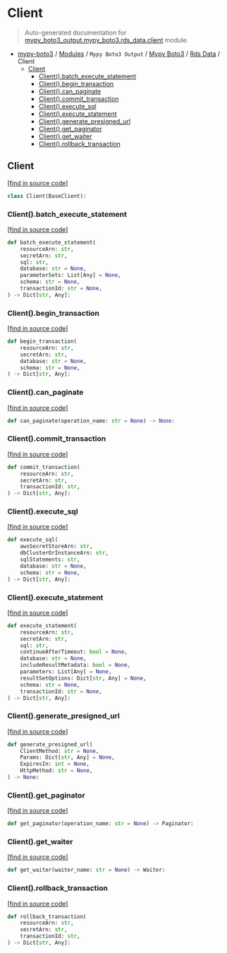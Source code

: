 # Client

> Auto-generated documentation for [mypy_boto3_output.mypy_boto3.rds_data.client](https://github.com/vemel/mypy_boto3/blob/master/mypy_boto3_output/mypy_boto3/rds_data/client.py) module.

- [mypy-boto3](../../../README.md#mypy_boto3) / [Modules](../../../MODULES.md#mypy-boto3-modules) / `Mypy Boto3 Output` / [Mypy Boto3](../index.md#mypy-boto3) / [Rds Data](index.md#rds-data) / Client
    - [Client](#client)
        - [Client().batch_execute_statement](#clientbatch_execute_statement)
        - [Client().begin_transaction](#clientbegin_transaction)
        - [Client().can_paginate](#clientcan_paginate)
        - [Client().commit_transaction](#clientcommit_transaction)
        - [Client().execute_sql](#clientexecute_sql)
        - [Client().execute_statement](#clientexecute_statement)
        - [Client().generate_presigned_url](#clientgenerate_presigned_url)
        - [Client().get_paginator](#clientget_paginator)
        - [Client().get_waiter](#clientget_waiter)
        - [Client().rollback_transaction](#clientrollback_transaction)

## Client

[[find in source code]](https://github.com/vemel/mypy_boto3/blob/master/mypy_boto3_output/mypy_boto3/rds_data/client.py#L12)

```python
class Client(BaseClient):
```

### Client().batch_execute_statement

[[find in source code]](https://github.com/vemel/mypy_boto3/blob/master/mypy_boto3_output/mypy_boto3/rds_data/client.py#L15)

```python
def batch_execute_statement(
    resourceArn: str,
    secretArn: str,
    sql: str,
    database: str = None,
    parameterSets: List[Any] = None,
    schema: str = None,
    transactionId: str = None,
) -> Dict[str, Any]:
```

### Client().begin_transaction

[[find in source code]](https://github.com/vemel/mypy_boto3/blob/master/mypy_boto3_output/mypy_boto3/rds_data/client.py#L28)

```python
def begin_transaction(
    resourceArn: str,
    secretArn: str,
    database: str = None,
    schema: str = None,
) -> Dict[str, Any]:
```

### Client().can_paginate

[[find in source code]](https://github.com/vemel/mypy_boto3/blob/master/mypy_boto3_output/mypy_boto3/rds_data/client.py#L34)

```python
def can_paginate(operation_name: str = None) -> None:
```

### Client().commit_transaction

[[find in source code]](https://github.com/vemel/mypy_boto3/blob/master/mypy_boto3_output/mypy_boto3/rds_data/client.py#L38)

```python
def commit_transaction(
    resourceArn: str,
    secretArn: str,
    transactionId: str,
) -> Dict[str, Any]:
```

### Client().execute_sql

[[find in source code]](https://github.com/vemel/mypy_boto3/blob/master/mypy_boto3_output/mypy_boto3/rds_data/client.py#L44)

```python
def execute_sql(
    awsSecretStoreArn: str,
    dbClusterOrInstanceArn: str,
    sqlStatements: str,
    database: str = None,
    schema: str = None,
) -> Dict[str, Any]:
```

### Client().execute_statement

[[find in source code]](https://github.com/vemel/mypy_boto3/blob/master/mypy_boto3_output/mypy_boto3/rds_data/client.py#L55)

```python
def execute_statement(
    resourceArn: str,
    secretArn: str,
    sql: str,
    continueAfterTimeout: bool = None,
    database: str = None,
    includeResultMetadata: bool = None,
    parameters: List[Any] = None,
    resultSetOptions: Dict[str, Any] = None,
    schema: str = None,
    transactionId: str = None,
) -> Dict[str, Any]:
```

### Client().generate_presigned_url

[[find in source code]](https://github.com/vemel/mypy_boto3/blob/master/mypy_boto3_output/mypy_boto3/rds_data/client.py#L71)

```python
def generate_presigned_url(
    ClientMethod: str = None,
    Params: Dict[str, Any] = None,
    ExpiresIn: int = None,
    HttpMethod: str = None,
) -> None:
```

### Client().get_paginator

[[find in source code]](https://github.com/vemel/mypy_boto3/blob/master/mypy_boto3_output/mypy_boto3/rds_data/client.py#L81)

```python
def get_paginator(operation_name: str = None) -> Paginator:
```

### Client().get_waiter

[[find in source code]](https://github.com/vemel/mypy_boto3/blob/master/mypy_boto3_output/mypy_boto3/rds_data/client.py#L85)

```python
def get_waiter(waiter_name: str = None) -> Waiter:
```

### Client().rollback_transaction

[[find in source code]](https://github.com/vemel/mypy_boto3/blob/master/mypy_boto3_output/mypy_boto3/rds_data/client.py#L89)

```python
def rollback_transaction(
    resourceArn: str,
    secretArn: str,
    transactionId: str,
) -> Dict[str, Any]:
```
